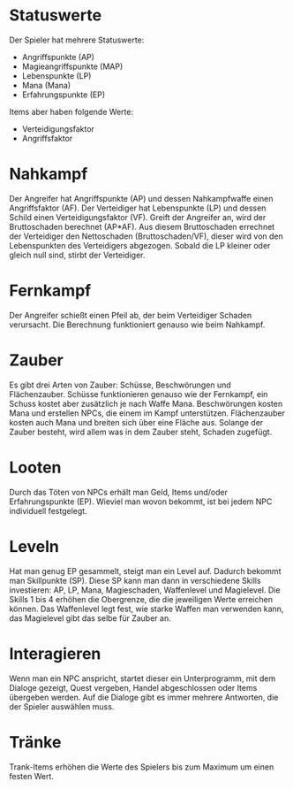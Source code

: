 # Statuswerte

Der Spieler hat mehrere Statuswerte:

* Angriffspunkte (AP)
* Magieangriffspunkte (MAP)
* Lebenspunkte (LP)
* Mana (Mana)
* Erfahrungspunkte (EP)

Items aber haben folgende Werte:

* Verteidigungsfaktor
* Angriffsfaktor

# Nahkampf

Der Angreifer hat Angriffspunkte (AP) und dessen Nahkampfwaffe einen Angriffsfaktor (AF).
Der Verteidiger hat Lebenspunkte (LP) und dessen Schild einen Verteidigungsfaktor (VF).
Greift der Angreifer an, wird der Bruttoschaden berechnet (AP*AF).
Aus diesem Bruttoschaden errechnet der Verteidiger den Nettoschaden (Bruttoschaden/VF),
dieser wird von den Lebenspunkten des Verteidigers abgezogen.
Sobald die LP kleiner oder gleich null sind, stirbt der Verteidiger.

# Fernkampf

Der Angreifer schießt einen Pfeil ab, der beim Verteidiger Schaden verursacht. Die Berechnung
funktioniert genauso wie beim Nahkampf.

# Zauber

Es gibt drei Arten von Zauber: Schüsse, Beschwörungen und Flächenzauber.
Schüsse funktionieren genauso wie der Fernkampf, ein Schuss kostet aber zusätzlich je nach Waffe Mana.
Beschwörungen kosten Mana und erstellen NPCs, die einem im Kampf unterstützen.
Flächenzauber kosten auch Mana und breiten sich über eine Fläche aus. Solange der Zauber besteht, wird allem
was in dem Zauber steht, Schaden zugefügt.

# Looten

Durch das Töten von NPCs erhält man Geld, Items und/oder Erfahrungspunkte (EP). Wieviel man wovon bekommt, ist bei jedem NPC
individuell festgelegt.

# Leveln

Hat man genug EP gesammelt, steigt man ein Level auf. Dadurch bekommt man Skillpunkte (SP). Diese SP kann man dann in verschiedene
Skills investieren: AP, LP, Mana, Magieschaden, Waffenlevel und Magielevel. Die Skills 1 bis 4 erhöhen die
Obergrenze, die die jeweiligen Werte erreichen können. Das Waffenlevel legt fest, wie starke Waffen man verwenden kann,
das Magielevel gibt das selbe für Zauber an.

# Interagieren

Wenn man ein NPC anspricht, startet dieser ein Unterprogramm, mit dem Dialoge gezeigt, Quest vergeben, Handel abgeschlossen oder
Items übergeben werden. Auf die Dialoge gibt es immer mehrere Antworten, die der Spieler auswählen muss.

# Tränke

Trank-Items erhöhen die Werte des Spielers bis zum Maximum um einen festen Wert.